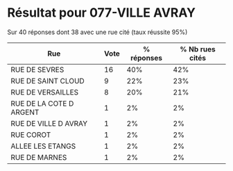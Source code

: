 # Résultat pour 077-VILLE AVRAY

Sur 40 réponses dont 38 avec une rue cité (taux réussite 95%)

| Rue | Vote | % réponses | % Nb rues cités|
|-----|------|------------|----------------|
| RUE DE SEVRES | 16 | 40% | 42%|
| RUE DE SAINT CLOUD | 9 | 22% | 23%|
| RUE DE VERSAILLES | 8 | 20% | 21%|
| RUE DE LA COTE D ARGENT | 1 | 2% | 2%|
| RUE DE VILLE D AVRAY | 1 | 2% | 2%|
| RUE COROT | 1 | 2% | 2%|
| ALLEE LES ETANGS | 1 | 2% | 2%|
| RUE DE MARNES | 1 | 2% | 2%|
